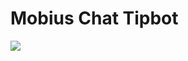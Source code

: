 # Mobius Chat Tipbot

<a href="https://heroku.com/deploy"><img src="https://www.herokucdn.com/deploy/button.svg" target="_blank"></a>
